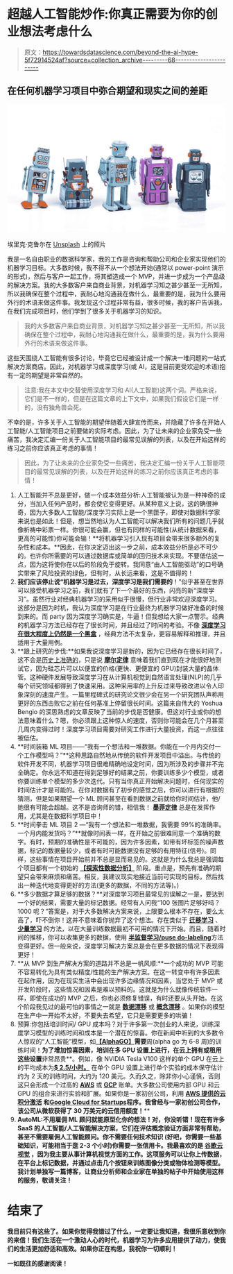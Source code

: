 # 超越人工智能炒作:你真正需要为你的创业想法考虑什么

> 原文：<https://towardsdatascience.com/beyond-the-ai-hype-5f72914524af?source=collection_archive---------68----------------------->

## 在任何机器学习项目中弥合期望和现实之间的差距

![](img/40f709ea616b89a9fc104de6f7603216.png)

埃里克·克鲁尔在 [Unsplash](https://unsplash.com?utm_source=medium&utm_medium=referral) 上的照片

我是一名自由职业的数据科学家，我的工作是咨询和帮助公司和企业家实现他们的机器学习目标。大多数时候，我不得不从一个想法开始(通常以 power-point 演示的形式)，然后与客户一起工作，将其塑造成一个 MVP，并进一步成为一个产品级的解决方案。我的大多数客户来自商业背景，对机器学习知之甚少甚至一无所知，所以我确保在整个过程中，我耐心地沟通我在做什么，最重要的是，我为什么要用外行的术语来做这件事。我发现这个过程非常有益，很多时候，我的客户告诉我，在我们完成项目时，他们学到了很多关于机器学习的知识。

> 我的大多数客户来自商业背景，对机器学习知之甚少甚至一无所知，所以我确保在整个过程中，我耐心地沟通我在做什么，最重要的是，我为什么要用外行的术语来做这件事。

这些天围绕人工智能有很多讨论，毕竟它已经被设计成一个解决一堆问题的一站式解决方案商店。因此，对机器学习或深度学习(或 AI，这是目前更受欢迎的术语)抱有一定的期望是非常自然的。

> 注意:我在本文中交替使用深度学习和 AI(人工智能)这两个词。严格来说，它们是不一样的，但是在这篇文章的上下文中，如果我们假设它们是一样的，没有独角兽会死。

不幸的是，许多关于人工智能的期望伴随着大肆宣传而来，并隐藏了许多在开始人工智能/人工智能项目之前要做的实际考虑。因此，为了让未来的企业家免受一些痛苦，我决定汇编一份关于人工智能项目的最常见误解的列表，以及在开始这样的练习之前你应该真正考虑的事情！

> 因此，为了让未来的企业家免受一些痛苦，我决定汇编一份关于人工智能项目的最常见误解的列表，以及在开始这样的练习之前你应该真正考虑的事情！

1.  人工智能并不总是更好，做一个成本效益分析:人工智能被认为是一种神奇的成分，当加入任何产品时，都会使它变得更好。从某种意义上说，这的确很神奇，因为大多数人工智能/深度学习实际上是一个黑匣子，即使对数据科学家来说也是如此！但是，想当然地认为人工智能可以解决我们所有的问题几乎就像祈祷中彩票一样。你很可能会赢，但也有同样的可能性(从统计数据来看，更高的可能性)你可能会输！**将机器学习引入现有项目会带来很多额外的复杂性和成本。**因此，在你决定迈出这一步之前，成本效益分析是必不可少的。也许你所需要的可以通过数据库或简单的回归技术来实现。不要低估这一点，因为这将使你在以后的阶段免于旋转。我同意“由人工智能驱动”的口号确实带来了风险投资的绿色，但有时，从长远来看，这是不值得的！
2.  **我们应该停止说“机器学习是过去，深度学习是我们需要的**！”似乎甚至在世界可以接受机器学习之前，我们就有了下一个最好的东西，闪亮的新“深度学习”。虽然行业对经典机器学习的采用似乎很慢，但行业非常欢迎深度学习。这部分是因为时机，我认为深度学习是在行业最终为机器学习做好准备的时候到来的。而 party 因为深度学习确实是，牛逼！但我想给大家一点警示。经典的机器学习方法已经存在了很长时间，并且经过了时间的考验。不像 [**深度学习在很大程度上仍然是一个黑盒**](https://www.nature.com/articles/s42256-019-0048-x) ，经典方法不太复杂，更容易解释和推理，并且适用于大量用例。
3.  **跟上研究的步伐:**如果我说深度学习是新的，因为它已经存在很长时间了，这不会是[历史上准确的](https://en.wikipedia.org/wiki/Timeline_of_machine_learning)，只是说 [**摩尔定律**](https://en.wikipedia.org/wiki/Moore%27s_law) 意味着我们直到现在才能很好地测试它，因为硅芯片可以以便宜的价格(更快、更便宜的 GPU)封装大量的晶体管。这种硬件发展导致深度学习在从计算机视觉到自然语言处理(NLP)的几乎每个研究领域都得到了快速采用。这种采用率的上升反过来导致改进以令人印象深刻的速度产生。一篇里程碑式的研究论文很少会在另一个研究团队声称用更好的东西击败它之前在任何基准上停留很长时间。这篇来自伟大的 Yoshua Bengio 的深思熟虑的文章反映了当前的步伐是否健康。但这对行业或你的想法意味着什么？嗯，你必须跟上这种惊人的速度，否则你可能会在几个月甚至几周内变得过时！深度学习项目需要对研究工作进行大量投资，而这一点往往被低估。
4.  **时间装箱 ML 项目——“我有一个想法和一堆数据。你能在一个月内交付一个工作模型吗？”**这种思路自然地从传统的软件开发项目中溢出。与传统的软件开发不同，机器学习项目很难精确地设定时间，因为所涉及的步骤并不完全确定。你永远不知道在得到足够好的结果之前，你要训练多少个模型，或者你要训练单个模型的多少次迭代。只有当你真正开始解决问题时，任何现实的时间估计才是可能的。在你对数据有了初步的感觉之后，你可以进行有根据的猜测，但是如果期望一个 ML 顾问甚至在看到数据之前就给你时间估计，他/她很有可能会超越。这不是咨询师的错，相信我！ [**墨菲定律**](https://en.wikipedia.org/wiki/Murphy%27s_law) 总是在发挥作用，尤其是在数据科学项目中！
5.  **时间拳击 ML 项目 2 —“我有一个想法和一堆数据，我需要 99%的准确率。一个月内能发货吗？”**就像时间表一样，在开始之前很难同意一个准确的数字。有时，预期的准确性是不可能的，因为许多因素，如带有坏标签的噪声数据，标记的数据量较少，或者有时可能数据没有足够的有用特征(信号)。同样，这些事情在项目开始前并不总是显而易见的。这就是为什么我总是强调每个项目都有一个初始的 [**【探索性数据分析】**](https://en.wikipedia.org/wiki/Exploratory_data_analysis) 阶段。重点是，预先有准确的期望只会带来麻烦和痛苦。相反，我建议现实地接近当前可实现的目标，然后找出一种迭代地变得更好的方法(更多的数据，不同的方法等)。)
6.  **多少数据才算足够的数据？**对深度学习项目最常见的误解之一是，要达到一个好的结果，需要大量的标记数据。经常有人问我“100 张图片足够好吗？1000 呢？”答案是，对于大多数解决方案来说，上限要么根本不存在，要么太高了，吓不倒你！这并不意味着你抛弃了这个想法。存在类似于 [**迁移学习**](https://en.wikipedia.org/wiki/Transfer_learning) 、 [**少量学习**](https://en.wikipedia.org/wiki/One-shot_learning) 的方法，以在大量训练数据最初不可用的情况下开始。而且，随着时间的推移，你可以收集更多的数据，使用 [**半监督学习/puse do-labeling**](https://en.wikipedia.org/wiki/Semi-supervised_learning)方法变得更好。但一般来说，深度学习解决方案总是会在更多数据的情况下表现得更好！
7.  **从 MVP 到生产解决方案的道路并不总是一帆风顺:**一个成功的 MVP 可能不容易转化为具有类似精度/性能的生产解决方案。在这一转变中有许多因素在起作用，因为在现实生活中会出现许多边缘情况和因素，当您处于 MVP 或开发阶段时，这些情况和因素是难以预料的。这就是为什么就像传统软件一样，即使在成功的 MVP 之后，你也必须修复错误，有时还要从头开始。在这个阶段我见过的最可怕的事情之一就是 [**数据漂移**](https://docs.microsoft.com/en-us/azure/machine-learning/how-to-monitor-data-drift) 或 [**概念漂移**](https://en.wikipedia.org/wiki/Concept_drift) 。如果你的模型在生产中一开始不太好，不要失去希望，它只是需要更多的哄骗！
8.  预算:你包括培训时间/ GPU 成本吗？对于许多第一次创业的人来说，训练深度学习模型的训练时间和成本是一个潜在的惊喜。你在新闻中听到的大多数令人惊叹的“人工智能”模型，如[**【AlphaGO】**](https://deepmind.com/blog/article/alphago-zero-starting-scratch)**需要**周(alpha go 为 6-8 周)的训练时间！**为了增加惊喜因素，培训在多 GPU 设置上进行，在云上拥有或租用这些设置**非常昂贵**。例如，像 NVIDIA Tesla V100 这样的单个 GPU 在云上的平均成本为[**$ 2.5/小时。**](https://cloud.google.com/compute/gpus-pricing) 在单个 GPU 设置上进行单个实验的成本保守估计约为 2 天的训练时间，大约为 120 美元。久而久之，除非你小心谨慎，否则这只会形成一个过高的 [**AWS**](https://aws.amazon.com/) 或 [**GCP**](https://cloud.google.com/) 账单。大多数公司使用内部 GPU 和云 GPU 的组合来进行实验和扩展。如果你是一家初创公司，利用 [**AWS 提供的云积分激活**](https://aws.amazon.com/activate/) **和**[**Google Cloud for Startups**](https://cloud.google.com/developers/startups)**程序。我曾经与一家初创公司合作，该公司从微软获得了 30 万美元的云信用额度！****
9.  ****AutoML:不用雇佣 ML 顾问就能原型化你的想法！对，你没听错！现在有许多 SaaS 的人工智能/人工智能解决方案，它们在评估概念验证方面非常有帮助，甚至不需要雇佣人工智能顾问。你不需要任何技术知识
    (好吧，你需要一些基础知识，可能相当于逛 2-3 个小时)你需要一张信用卡。我最喜欢的是 [**谷歌云视觉**](https://cloud.google.com/vision) ，因为我主要从事计算机视觉方面的工作。这项服务可以让你上传数据，在平台上标记数据，并通过点击几个按钮来训练图像分类或物体检测等模型。我计划单独写一篇博客，让商业分析师和企业家在单独的帖子中开始使用这样的服务，敬请关注！****

# ****结束了****

****我目前只有这些了。如果你觉得我错过了什么，一定要让我知道，我很乐意收到你的来信！我们生活在一个激动人心的时代，机器学习为许多应用提供了动力，使我们的生活更加舒适和高效。如果你正在构思，我祝你一切顺利！****

****一如既往的感谢阅读！****